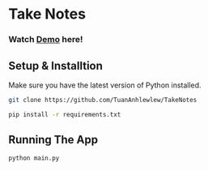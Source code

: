 # Take Notes
### Watch [Demo](https://takenotes.anhvu13.repl.co/) here!

## Setup & Installtion

Make sure you have the latest version of Python installed.

```bash
git clone https://github.com/TuanAnhlewlew/TakeNotes
```

```bash
pip install -r requirements.txt
```

## Running The App

```bash
python main.py
```

